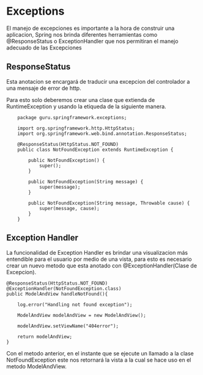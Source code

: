 # Exceptions

El manejo de excepciones es importante a la hora de construir una aplicacion, Spring nos brinda diferentes herramientas como @ResponseStatus
o ExceptionHandler que nos permitiran el manejo adecuado de las Excepciones

## ResponseStatus

Esta anotacion se encargará de traducir una excepcion del controlador a una mensaje de error de http.

Para esto solo deberemos crear una clase que extienda de RuntimeException y usando la etiqueda de la siguiente manera.

		package guru.springframework.exceptions;

		import org.springframework.http.HttpStatus;
		import org.springframework.web.bind.annotation.ResponseStatus;

		@ResponseStatus(HttpStatus.NOT_FOUND)
		public class NotFoundException extends RuntimeException {

			public NotFoundException() {
				super();
			}

			public NotFoundException(String message) {
				super(message);
			}

			public NotFoundException(String message, Throwable cause) {
				super(message, cause);
			}
		}
		
## Exception Handler

La funcionalidad de Exception Handler es brindar una visualizacion más entendible para el usuario por medio de una vista,
para esto es necesario crear un nuevo metodo que esta anotado con @ExceptionHandler(Clase de Excepcion).

    @ResponseStatus(HttpStatus.NOT_FOUND)
    @ExceptionHandler(NotFoundException.class)
    public ModelAndView handleNotFound(){

        log.error("Handling not found exception");

        ModelAndView modelAndView = new ModelAndView();

        modelAndView.setViewName("404error");

        return modelAndView;
    }
	
	
Con el metodo anterior, en el instante que se ejecute un llamado a la clase NotFoundException este nos retornará la vista 
a la cual se hace uso en el metodo 	ModelAndView.
		
		